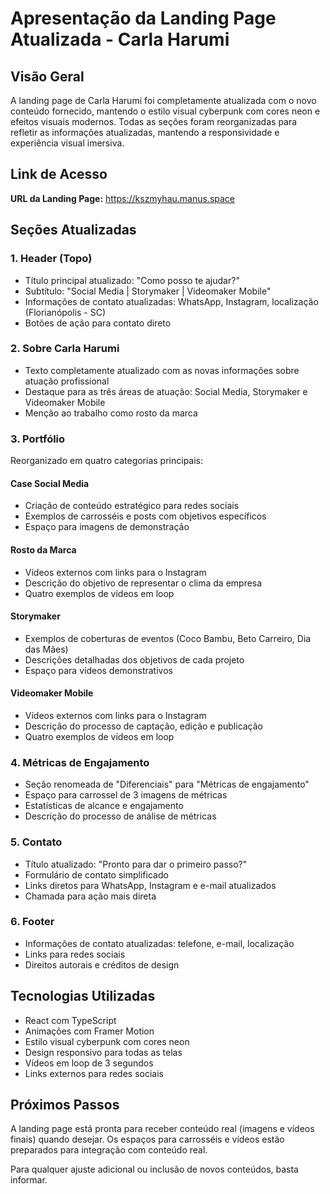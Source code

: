 # Apresentação da Landing Page Atualizada - Carla Harumi

## Visão Geral
A landing page de Carla Harumi foi completamente atualizada com o novo conteúdo fornecido, mantendo o estilo visual cyberpunk com cores neon e efeitos visuais modernos. Todas as seções foram reorganizadas para refletir as informações atualizadas, mantendo a responsividade e experiência visual imersiva.

## Link de Acesso
**URL da Landing Page:** https://kszmyhau.manus.space

## Seções Atualizadas

### 1. Header (Topo)
- Título principal atualizado: "Como posso te ajudar?"
- Subtítulo: "Social Media | Storymaker | Videomaker Mobile"
- Informações de contato atualizadas: WhatsApp, Instagram, localização (Florianópolis - SC)
- Botões de ação para contato direto

### 2. Sobre Carla Harumi
- Texto completamente atualizado com as novas informações sobre atuação profissional
- Destaque para as três áreas de atuação: Social Media, Storymaker e Videomaker Mobile
- Menção ao trabalho como rosto da marca

### 3. Portfólio
Reorganizado em quatro categorias principais:

#### Case Social Media
- Criação de conteúdo estratégico para redes sociais
- Exemplos de carrosséis e posts com objetivos específicos
- Espaço para imagens de demonstração

#### Rosto da Marca
- Vídeos externos com links para o Instagram
- Descrição do objetivo de representar o clima da empresa
- Quatro exemplos de vídeos em loop

#### Storymaker
- Exemplos de coberturas de eventos (Coco Bambu, Beto Carreiro, Dia das Mães)
- Descrições detalhadas dos objetivos de cada projeto
- Espaço para vídeos demonstrativos

#### Videomaker Mobile
- Vídeos externos com links para o Instagram
- Descrição do processo de captação, edição e publicação
- Quatro exemplos de vídeos em loop

### 4. Métricas de Engajamento
- Seção renomeada de "Diferenciais" para "Métricas de engajamento"
- Espaço para carrossel de 3 imagens de métricas
- Estatísticas de alcance e engajamento
- Descrição do processo de análise de métricas

### 5. Contato
- Título atualizado: "Pronto para dar o primeiro passo?"
- Formulário de contato simplificado
- Links diretos para WhatsApp, Instagram e e-mail atualizados
- Chamada para ação mais direta

### 6. Footer
- Informações de contato atualizadas: telefone, e-mail, localização
- Links para redes sociais
- Direitos autorais e créditos de design

## Tecnologias Utilizadas
- React com TypeScript
- Animações com Framer Motion
- Estilo visual cyberpunk com cores neon
- Design responsivo para todas as telas
- Vídeos em loop de 3 segundos
- Links externos para redes sociais

## Próximos Passos
A landing page está pronta para receber conteúdo real (imagens e vídeos finais) quando desejar. Os espaços para carrosséis e vídeos estão preparados para integração com conteúdo real.

Para qualquer ajuste adicional ou inclusão de novos conteúdos, basta informar.

